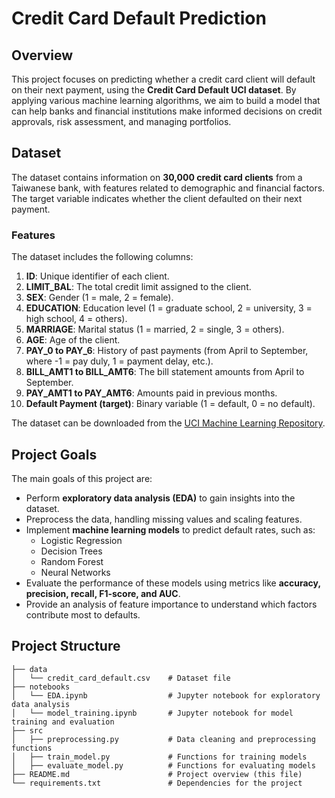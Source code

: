 # Credit Card Default Prediction

## Overview

This project focuses on predicting whether a credit card client will default on their next payment, using the **Credit
Card Default UCI dataset**. By applying various machine learning algorithms, we aim to build a model that can help banks
and financial institutions make informed decisions on credit approvals, risk assessment, and managing portfolios.

## Dataset

The dataset contains information on **30,000 credit card clients** from a Taiwanese bank, with features related to
demographic and financial factors. The target variable indicates whether the client defaulted on their next payment.

### Features

The dataset includes the following columns:

1. **ID**: Unique identifier of each client.
2. **LIMIT_BAL**: The total credit limit assigned to the client.
3. **SEX**: Gender (1 = male, 2 = female).
4. **EDUCATION**: Education level (1 = graduate school, 2 = university, 3 = high school, 4 = others).
5. **MARRIAGE**: Marital status (1 = married, 2 = single, 3 = others).
6. **AGE**: Age of the client.
7. **PAY_0 to PAY_6**: History of past payments (from April to September, where -1 = pay duly, 1 = payment delay, etc.).
8. **BILL_AMT1 to BILL_AMT6**: The bill statement amounts from April to September.
9. **PAY_AMT1 to PAY_AMT6**: Amounts paid in previous months.
10. **Default Payment (target)**: Binary variable (1 = default, 0 = no default).

The dataset can be downloaded from
the [UCI Machine Learning Repository](https://archive.ics.uci.edu/ml/datasets/default+of+credit+card+clients).

## Project Goals

The main goals of this project are:

- Perform **exploratory data analysis (EDA)** to gain insights into the dataset.
- Preprocess the data, handling missing values and scaling features.
- Implement **machine learning models** to predict default rates, such as:
    - Logistic Regression
    - Decision Trees
    - Random Forest
    - Neural Networks
- Evaluate the performance of these models using metrics like **accuracy, precision, recall, F1-score, and AUC**.
- Provide an analysis of feature importance to understand which factors contribute most to defaults.

## Project Structure

```plaintext
├── data
│   └── credit_card_default.csv    # Dataset file
├── notebooks
│   └── EDA.ipynb                  # Jupyter notebook for exploratory data analysis
│   └── model_training.ipynb       # Jupyter notebook for model training and evaluation
├── src
│   ├── preprocessing.py           # Data cleaning and preprocessing functions
│   ├── train_model.py             # Functions for training models
│   ├── evaluate_model.py          # Functions for evaluating models
├── README.md                      # Project overview (this file)
└── requirements.txt               # Dependencies for the project